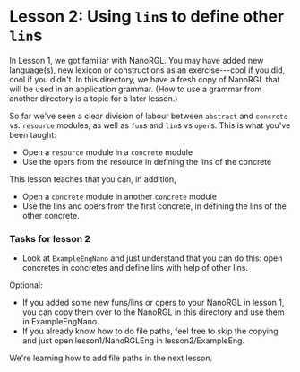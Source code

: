 # Lesson 2: Using `lin`s to define other `lin`s

In Lesson 1, we got familiar with NanoRGL. You may have added new language(s), new lexicon or constructions as an exercise---cool if you did, cool if you didn't. In this directory, we have a fresh copy of NanoRGL that will be used in an application grammar. (How to use a grammar from another directory is a topic for a later lesson.)

So far we've seen a clear division of labour between `abstract` and `concrete` vs. `resource` modules, as well as `fun`s and `lin`s vs `oper`s. This is what you've been taught:

* Open a `resource` module in a `concrete` module
* Use the opers from the resource in defining the lins of the concrete

This lesson teaches that you can, in addition,

* Open a `concrete` module in another `concrete` module
* Use the lins and opers from the first concrete, in defining the lins of the other concrete.


### Tasks for lesson 2

* Look at `ExampleEngNano` and just understand that you can do this: open concretes in concretes and define lins with help of other lins.

Optional:
* If you added some new funs/lins or opers to your NanoRGL in lesson 1, you can copy them over to the NanoRGL in this directory and use them in ExampleEngNano.
* If you already know how to do file paths, feel free to skip the copying and just open lesson1/NanoRGLEng in lesson2/ExampleEng.

We're learning how to add file paths in the next lesson.

<!-- * Remember that this lesson exists, if you're later unsure and want to check how to do it. (There's no special syntax---`open ModuleName in {…}` and the usage of the lins on the right-hand side are exactly the same ) -->
